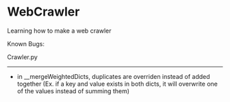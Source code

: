 # WebCrawler
Learning how to make a web crawler

Known Bugs:

Crawler.py
__________
- in __mergeWeightedDicts, duplicates are overriden instead of added together (Ex. if a key and value exists in both dicts, it will overwrite one of the values instead of summing them)
